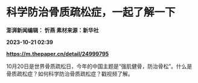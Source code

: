 # 科学防治骨质疏松症，一起了解一下
**澎湃新闻编辑： 忻燕 素材来源：新华社**

**2023-10-21 02:39**

**https://m.thepaper.cn/detail/24999795**

10月20日是世界骨质疏松日，今年的中国主题是“强肌健骨，防治骨松”。什么是骨质疏松症？如何科学防治骨质疏松症？戳视频了解。